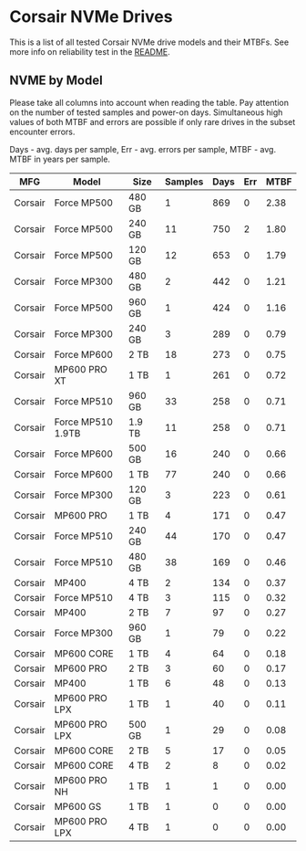 Corsair NVMe Drives
===================

This is a list of all tested Corsair NVMe drive models and their MTBFs. See more
info on reliability test in the [README](https://github.com/linuxhw/SMART).

NVME by Model
------------

Please take all columns into account when reading the table. Pay attention on the
number of tested samples and power-on days. Simultaneous high values of both MTBF
and errors are possible if only rare drives in the subset encounter errors.

Days - avg. days per sample,
Err  - avg. errors per sample,
MTBF - avg. MTBF in years per sample.

| MFG       | Model              | Size   | Samples | Days  | Err   | MTBF |
|-----------|--------------------|--------|---------|-------|-------|------|
| Corsair   | Force MP500        | 480 GB | 1       | 869   | 0     | 2.38   |
| Corsair   | Force MP500        | 240 GB | 11      | 750   | 2     | 1.80   |
| Corsair   | Force MP500        | 120 GB | 12      | 653   | 0     | 1.79   |
| Corsair   | Force MP300        | 480 GB | 2       | 442   | 0     | 1.21   |
| Corsair   | Force MP500        | 960 GB | 1       | 424   | 0     | 1.16   |
| Corsair   | Force MP300        | 240 GB | 3       | 289   | 0     | 0.79   |
| Corsair   | Force MP600        | 2 TB   | 18      | 273   | 0     | 0.75   |
| Corsair   | MP600 PRO XT       | 1 TB   | 1       | 261   | 0     | 0.72   |
| Corsair   | Force MP510        | 960 GB | 33      | 258   | 0     | 0.71   |
| Corsair   | Force MP510 1.9TB  | 1.9 TB | 11      | 258   | 0     | 0.71   |
| Corsair   | Force MP600        | 500 GB | 16      | 240   | 0     | 0.66   |
| Corsair   | Force MP600        | 1 TB   | 77      | 240   | 0     | 0.66   |
| Corsair   | Force MP300        | 120 GB | 3       | 223   | 0     | 0.61   |
| Corsair   | MP600 PRO          | 1 TB   | 4       | 171   | 0     | 0.47   |
| Corsair   | Force MP510        | 240 GB | 44      | 170   | 0     | 0.47   |
| Corsair   | Force MP510        | 480 GB | 38      | 169   | 0     | 0.46   |
| Corsair   | MP400              | 4 TB   | 2       | 134   | 0     | 0.37   |
| Corsair   | Force MP510        | 4 TB   | 3       | 115   | 0     | 0.32   |
| Corsair   | MP400              | 2 TB   | 7       | 97    | 0     | 0.27   |
| Corsair   | Force MP300        | 960 GB | 1       | 79    | 0     | 0.22   |
| Corsair   | MP600 CORE         | 1 TB   | 4       | 64    | 0     | 0.18   |
| Corsair   | MP600 PRO          | 2 TB   | 3       | 60    | 0     | 0.17   |
| Corsair   | MP400              | 1 TB   | 6       | 48    | 0     | 0.13   |
| Corsair   | MP600 PRO LPX      | 1 TB   | 1       | 40    | 0     | 0.11   |
| Corsair   | MP600 PRO LPX      | 500 GB | 1       | 29    | 0     | 0.08   |
| Corsair   | MP600 CORE         | 2 TB   | 5       | 17    | 0     | 0.05   |
| Corsair   | MP600 CORE         | 4 TB   | 2       | 8     | 0     | 0.02   |
| Corsair   | MP600 PRO NH       | 1 TB   | 1       | 1     | 0     | 0.00   |
| Corsair   | MP600 GS           | 1 TB   | 1       | 0     | 0     | 0.00   |
| Corsair   | MP600 PRO LPX      | 4 TB   | 1       | 0     | 0     | 0.00   |
